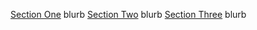 [Section One](#section-one)
blurb
[Section Two](#section-two)
blurb
[Section Three](#section-three)
blurb
